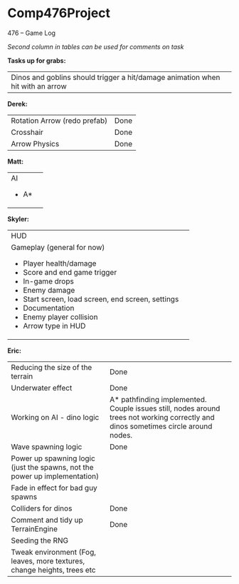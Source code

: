 # Comp476Project
476 – Game Log

<em>Second column in tables can be used for comments on task
</em>

<strong>Tasks up for grabs:</strong>
<table>
	<tr>
		<td>Dinos and goblins should trigger a hit/damage animation when hit with an arrow</td>
		<td></td>
	</tr>
</table>

<strong>Derek:</strong>
<table>
	<tr>
		<td>Rotation Arrow (redo prefab)</td>
		<td>Done</td>
	</tr>
	<tr>
		<td>Crosshair</td>
		<td>Done</td>
	</tr>
	<tr>
		<td>Arrow Physics</td>
		<td>Done</td>
	</tr>
</table>

<strong>Matt:</strong>
<table>
	<tr>
		<td>AI
			<ul><li>A*</li></ul>
		</td>
		<td></td>
	</tr>
</table>

<strong>Skyler:</strong>
<table>
	<tr>
		<td>HUD
		</td>
		<td></td>
	</tr>
	<tr>
		<td>Gameplay (general for now)
			<ul>
				<li>Player health/damage
				</li>
				<li>Score and end game trigger</li>
				<li>In-game drops
				</li>
				<li>Enemy damage</li>
				<li>Start screen, load screen, end screen, settings</li>
				<li>Documentation</li>
				<li>Enemy player collision</li>
				<li>Arrow type in HUD</li>
			</ul>
		</td>
		<td></td>
	</tr>
</table>

<strong>Eric:</strong>
<table>
	<tr>
		<td>Reducing the size of the terrain</td>
		<td>Done</td>
	</tr>
	<tr>
		<td>Underwater effect</td>
		<td>Done</td>
	</tr>
	<tr>
		<td>Working on AI - dino logic</td>
		<td>A* pathfinding implemented. Couple issues still, nodes around trees not working correctly and dinos sometimes 			circle around nodes.</td>
	</tr>
	<tr>
		<td>Wave spawning logic</td>
		<td>Done</td>
	</tr>
	<tr>
		<td>Power up spawning logic (just the spawns, not the power up implementation)</td>
		<td></td>
	</tr>
	<tr>
		<td>Fade in effect for bad guy spawns</td>
		<td></td>
	</tr>
	<tr>
		<td>Colliders for dinos</td>
		<td>Done</td>
	</tr>
	<tr>
		<td>Comment and tidy up TerrainEngine</td>
		<td>Done</td>
	</tr>
	<tr>
		<td>Seeding the RNG</td>
		<td></td>
	</tr>
	<tr>
		<td>Tweak environment (Fog, leaves, more textures, change heights, trees etc</td>
		<td></td>
	</tr>
</table>
